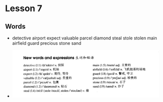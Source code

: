 # Lesson 7

## Words

- detective airport expect valuable parcel diamond steal stole stolen main airfield guard precious stone sand

- ![Words](../../../Images/Part2/01/words-7.png)
